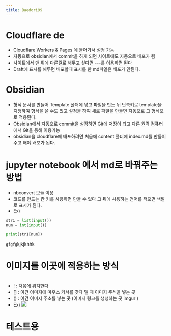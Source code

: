 ```yaml
---
title: Baedori99
---
```

# Cloudflare de
- Cloudflare Workers & Pages 에 들어가서 설정 가능
- 자동으로 obsidian에서 commit을 하게 되면 사이트에도 자동으로 배포가 됨
- 사이트에서 맨 위에 다른걸로 해두고 싶다면 ---를 이용하면 된다 
- Draft에 표시를 해두면 배포할때 표시를 한 md파일은 배포가 안된다.

# Obsidian

- 형식 문서를 만들어 Template 폴더에 넣고 파일을 만든 뒤 단축키로 template을 지정하여 형식을 쓸 수도 있고 설정을 하여 새로 파일을 만들면 자동으로 그 형식으로 적용된다.
- Obsidian에서 자동으로 commit을 설정하면 Git에 저장이 되고 다른 원격 컴퓨터에서 Git을 통해 이용가능
- obsidian을 cloudflare에 배포하려면 처음에 content 폴더에 index.md를 만들어 주고 해야 배포가 된다. 

# jupyter notebook 에서 md로 바꿔주는 방법

- nbconvert 모듈 이용
- 코드를 만드는 칸 키를 사용하면 만들 수 있다 그 뒤에 사용하는 언어를 적으면 색깔로 표시가 된다.
- Ex)

```python
str1 = list(input())
num = int(input())

print(str1[num])
```

`gfgfg`kjkjkhhk

# 이미지를 이곳에 적용하는 방식

![]()

- ! : 처음에 위치한다
- [] : 이건 이미지에 마우스 커서를 갖다 댈 때 이미지 주석을 넣는 곳
- () : 이건 이미지 주소를 넣는 곳 (이미지 링크를 생성하는 곳 imgur )
- Ex)
  ![](https://imgur.com/GYIKo4T.png)

# 테스트용
